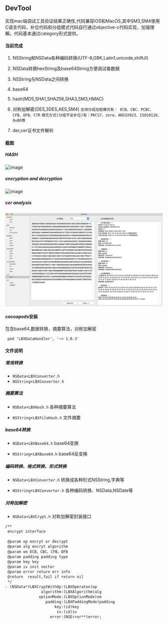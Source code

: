 ## DevTool

实现mac端调试工具验证结果正确性,代码兼容iOS和MacOS,其中SM3,SM4使用C语言代码，补位代码和分组模式代码自行通过objective-c代码实现，加强理解。代码基本通过category形式提供。

#### 当前完成
1. NSString和NSData各种编码转换(UTF-8,GBK,Latin1,unicode,shiftJI)

2. NSData转换hexString及base64String方便调试看数据

3. NSString与NSData之间转换

4. base64

5. hash(MD5,SHA1,SHA256,SHA3,SM3,HMAC)

6. 对称加解密(DES,3DES,AES,SM4)
`支持分组加密模式有： ECB、CBC、PCBC、CFB、OFB、CTR`
`填充方式(分组不足补位)有：PKCS7、zero、ANSIX923、ISO10126、0x80等`

7. der,cer证书文件解析

#### 截图

##### HASH
![image](https://gitee.com/lbxia/Resourse/raw/master/DevDataTool0.png)

##### encryption and decryption
![image](https://gitee.com/lbxia/Resourse/raw/master/DevDataToo1.png)

##### cer analysis
![image](https://raw.githubusercontent.com/MxABC/Resource/master/macApp.jpg)


#### cocoapods安装
包含base64,数据转换，摘要算法，对称加解密

```
 pod 'LBXDataHandler', '~> 1.0.3'
```

#### 文件说明

##### 常用转换
- `NSData+LBXConverter.h`
- `NSString+LBXConverter.h`

#####  摘要算法
- `NSData+LBXHash.h` 各种摘要算法

- `NSString+LBXFileHash.h` 文件摘要

##### base64转换
- `NSData+LBXBase64.h` base64变换

- `NSString+LBXBase64.h` base64反变换

##### 编码转换、格式转换、形式转换

- `NSData+LBXConverter.h` 转换成各种形式NSString,字典等

- `NSString+LBXConverter.h` 各种编码转换、NSData,NSDate等

##### 对称加解密
- `NSData+LBXCrypt.h` 对称加解密封装接口

```
/**
 encrypt interface

 @param op encryt or decrypt
 @param alg encryt algorithm
 @param om ECB、CBC、CFB、OFB
 @param padding padding type
 @param key key
 @param iv init vector
 @param error return err info
 @return  result,fail if return nil
 */
- (NSData*)LBXCryptWithOp:(LBXOperaton)op
                algorithm:(LBXAlgorithm)alg
               optionMode:(LBXOptionMode)om
                  padding:(LBXPaddingMode)padding
                      key:(id)key
                       iv:(id)iv
                    error:(NSError**)error;
```
